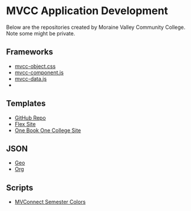 # MVCC Application Development

Below are the repositories created by Moraine Valley Community College. Note some might be private.

## Frameworks

* [mvcc-object.css](https://github.com/mvccdev/mvcc-objects-css)
* [mvcc-component.js](https://github.com/mvccdev/mvcc-component-js)
* [mvcc-data.js](https://github.com/mvccdev/mvcc-data-js)
* 
## Templates

* [GitHub Repo](https://github.com/mvccdev/github-repo-template)
* [Flex Site](https://github.com/mvccdev/flex-repo-template) 
* [One Book One College Site](https://github.com/mvccdev/one-book-site-template) 

## JSON

* [Geo](https://github.com/mvccdev/geo-json) 
* [Org](https://github.com/mvccdev/org-json) 

## Scripts

* [MVConnect Semester Colors](https://github.com/mvccdev/mvconnect-semester-color-scripts)

